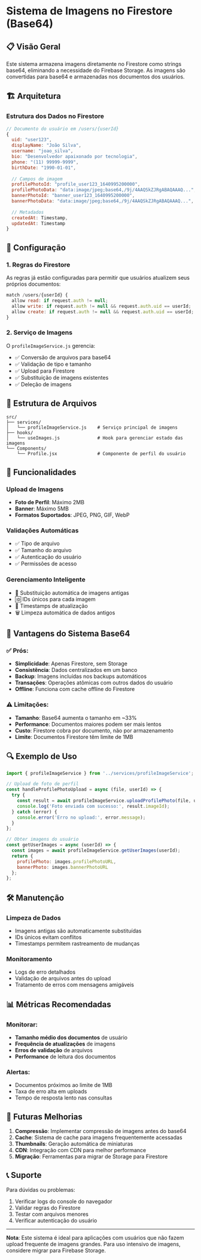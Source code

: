 # Sistema de Imagens no Firestore (Base64)

## 📋 Visão Geral

Este sistema armazena imagens diretamente no Firestore como strings base64, eliminando a necessidade do Firebase Storage. As imagens são convertidas para base64 e armazenadas nos documentos dos usuários.

## 🏗️ Arquitetura

### Estrutura dos Dados no Firestore

```javascript
// Documento do usuário em /users/{userId}
{
  uid: "user123",
  displayName: "João Silva",
  username: "joao_silva",
  bio: "Desenvolvedor apaixonado por tecnologia",
  phone: "(11) 99999-9999",
  birthDate: "1990-01-01",
  
  // Campos de imagem
  profilePhotoId: "profile_user123_1640995200000",
  profilePhotoData: "data:image/jpeg;base64,/9j/4AAQSkZJRgABAQAAAQ...",
  bannerPhotoId: "banner_user123_1640995200000", 
  bannerPhotoData: "data:image/jpeg;base64,/9j/4AAQSkZJRgABAQAAAQ...",
  
  // Metadados
  createdAt: Timestamp,
  updatedAt: Timestamp
}
```

## 🔧 Configuração

### 1. Regras do Firestore

As regras já estão configuradas para permitir que usuários atualizem seus próprios documentos:

```javascript
match /users/{userId} {
  allow read: if request.auth != null;
  allow write: if request.auth != null && request.auth.uid == userId;
  allow create: if request.auth != null && request.auth.uid == userId;
}
```

### 2. Serviço de Imagens

O `profileImageService.js` gerencia:
- ✅ Conversão de arquivos para base64
- ✅ Validação de tipo e tamanho
- ✅ Upload para Firestore
- ✅ Substituição de imagens existentes
- ✅ Deleção de imagens

## 📁 Estrutura de Arquivos

```
src/
├── services/
│   └── profileImageService.js    # Serviço principal de imagens
├── hooks/
│   └── useImages.js              # Hook para gerenciar estado das imagens
└── Components/
    └── Profile.jsx               # Componente de perfil do usuário
```

## 🚀 Funcionalidades

### Upload de Imagens
- **Foto de Perfil**: Máximo 2MB
- **Banner**: Máximo 5MB
- **Formatos Suportados**: JPEG, PNG, GIF, WebP

### Validações Automáticas
- ✅ Tipo de arquivo
- ✅ Tamanho do arquivo
- ✅ Autenticação do usuário
- ✅ Permissões de acesso

### Gerenciamento Inteligente
- 🔄 Substituição automática de imagens antigas
- 🆔 IDs únicos para cada imagem
- 📅 Timestamps de atualização
- 🗑️ Limpeza automática de dados antigos

## 💾 Vantagens do Sistema Base64

### ✅ **Prós:**
- **Simplicidade**: Apenas Firestore, sem Storage
- **Consistência**: Dados centralizados em um banco
- **Backup**: Imagens incluídas nos backups automáticos
- **Transações**: Operações atômicas com outros dados do usuário
- **Offline**: Funciona com cache offline do Firestore

### ⚠️ **Limitações:**
- **Tamanho**: Base64 aumenta o tamanho em ~33%
- **Performance**: Documentos maiores podem ser mais lentos
- **Custo**: Firestore cobra por documento, não por armazenamento
- **Limite**: Documentos Firestore têm limite de 1MB

## 🔍 Exemplo de Uso

```javascript
import { profileImageService } from '../services/profileImageService';

// Upload de foto de perfil
const handleProfilePhotoUpload = async (file, userId) => {
  try {
    const result = await profileImageService.uploadProfilePhoto(file, userId);
    console.log('Foto enviada com sucesso:', result.imageId);
  } catch (error) {
    console.error('Erro no upload:', error.message);
  }
};

// Obter imagens do usuário
const getUserImages = async (userId) => {
  const images = await profileImageService.getUserImages(userId);
  return {
    profilePhoto: images.profilePhotoURL,
    bannerPhoto: images.bannerPhotoURL
  };
};
```

## 🛠️ Manutenção

### Limpeza de Dados
- Imagens antigas são automaticamente substituídas
- IDs únicos evitam conflitos
- Timestamps permitem rastreamento de mudanças

### Monitoramento
- Logs de erro detalhados
- Validação de arquivos antes do upload
- Tratamento de erros com mensagens amigáveis

## 📊 Métricas Recomendadas

### Monitorar:
- **Tamanho médio dos documentos** de usuário
- **Frequência de atualizações** de imagens
- **Erros de validação** de arquivos
- **Performance** de leitura dos documentos

### Alertas:
- Documentos próximos ao limite de 1MB
- Taxa de erro alta em uploads
- Tempo de resposta lento nas consultas

## 🔮 Futuras Melhorias

1. **Compressão**: Implementar compressão de imagens antes do base64
2. **Cache**: Sistema de cache para imagens frequentemente acessadas
3. **Thumbnails**: Geração automática de miniaturas
4. **CDN**: Integração com CDN para melhor performance
5. **Migração**: Ferramentas para migrar de Storage para Firestore

## 📞 Suporte

Para dúvidas ou problemas:
1. Verificar logs do console do navegador
2. Validar regras do Firestore
3. Testar com arquivos menores
4. Verificar autenticação do usuário

---

**Nota**: Este sistema é ideal para aplicações com usuários que não fazem upload frequente de imagens grandes. Para uso intensivo de imagens, considere migrar para Firebase Storage.
